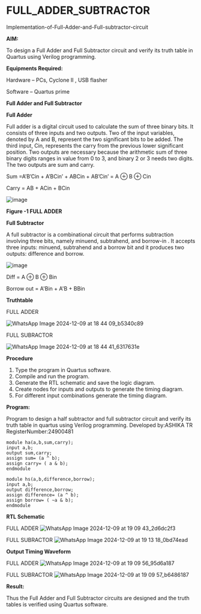 # FULL_ADDER_SUBTRACTOR

Implementation-of-Full-Adder-and-Full-subtractor-circuit

**AIM:**

To design a Full Adder and Full Subtractor circuit and verify its truth table in Quartus using Verilog programming.

**Equipments Required:**

Hardware – PCs, Cyclone II , USB flasher

Software – Quartus prime

**Full Adder and Full Subtractor**

**Full Adder**

Full adder is a digital circuit used to calculate the sum of three binary bits. It consists of three inputs and two outputs. Two of the input variables, denoted by A and B, represent the two significant bits to be added. The third input, Cin, represents the carry from the previous lower significant position. Two outputs are necessary because the arithmetic sum of three binary digits ranges in value from 0 to 3, and binary 2 or 3 needs two digits. The two outputs are sum and carry.

Sum =A’B’Cin + A’BCin’ + ABCin + AB’Cin’ = A ⊕ B ⊕ Cin 

Carry = AB + ACin + BCin

![image](https://github.com/naavaneetha/FULL_ADDER_SUBTRACTOR/assets/154305477/0f30ba51-5ffb-4198-845f-18e054f675e7)

**Figure -1 FULL ADDER**

**Full Subtractor**

A full subtractor is a combinational circuit that performs subtraction involving three bits, namely minuend, subtrahend, and borrow-in . It accepts three inputs: minuend, subtrahend and a borrow bit and it produces two outputs: difference and borrow.

![image](https://github.com/naavaneetha/FULL_ADDER_SUBTRACTOR/assets/154305477/02b24f51-ab51-4304-9ad6-7b81ffc1ead5)

Diff = A ⊕ B ⊕ Bin 

Borrow out = A'Bin + A'B + BBin

**Truthtable**

FULL ADDER

![WhatsApp Image 2024-12-09 at 18 44 09_b5340c89](https://github.com/user-attachments/assets/a430a082-9c71-42b1-89c4-56ae319b0f32)

FULL SUBRACTOR

![WhatsApp Image 2024-12-09 at 18 44 41_6317631e](https://github.com/user-attachments/assets/708d892f-5039-4ec3-8d72-dde8f882fbb0)



**Procedure**

1. Type the program in Quartus software.
2. Compile and run the program.
3. Generate the RTL schematic and save the logic diagram.
4. Create nodes for inputs and outputs to generate the timing diagram.
5. For different input combinations generate the timing diagram.


**Program:**

 Program to design a half subtractor and full subtractor circuit and verify its truth table in quartus using Verilog programming. 
Developed by:ASHIKA TR RegisterNumber:24900481

```
module ha(a,b,sum,carry);
input a,b;
output sum,carry;
assign sum= (a ^ b);
assign carry= ( a & b);
endmodule
```

```
module hs(a,b,difference,borrow);
input a,b;
output difference,borrow;
assign difference= (a ^ b);
assign borrow= ( ~a & b);
endmodule
```

**RTL Schematic**

FULL ADDER
![WhatsApp Image 2024-12-09 at 19 09 43_2d6dc2f3](https://github.com/user-attachments/assets/2a4bd80d-b011-42d1-9f67-6e6d3b661977)

FULL SUBRACTOR
![WhatsApp Image 2024-12-09 at 19 13 18_0bd74ead](https://github.com/user-attachments/assets/81ef6688-eed6-46ee-ab68-3ae9ee0efd6e)






**Output Timing Waveform**

FULL ADDER
![WhatsApp Image 2024-12-09 at 19 09 56_95d6a187](https://github.com/user-attachments/assets/ed3dc5c0-14e3-45ab-a4b9-8b87565de6ae)

FULL SUBRACTOR
![WhatsApp Image 2024-12-09 at 19 09 57_b6486187](https://github.com/user-attachments/assets/5edb3507-e2a6-460e-a4f0-b2581309c37d)




**Result:**

Thus the Full Adder and Full Subtractor circuits are designed and the truth tables is verified using Quartus software.



